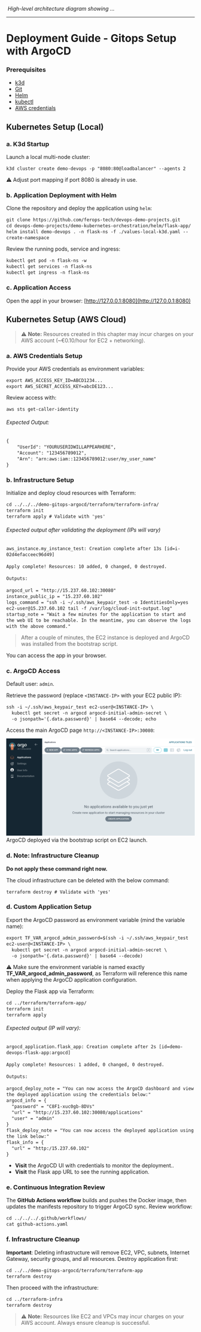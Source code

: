 ![]()
*High-level architecture diagram showing ...*

---

# Deployment Guide - Gitops Setup with ArgoCD

### Prerequisites
- [k3d](https://k3d.io/stable/)
- [Git](https://git-scm.com/downloads)
- [Helm](https://helm.sh/docs/intro/install/)
- [kubectl](https://kubernetes.io/docs/tasks/tools/)
- [AWS credentials](https://docs.aws.amazon.com/cli/latest/userguide/cli-chap-authentication.html)


## Kubernetes Setup (Local)

### a. K3d Startup

Launch a local multi-node cluster:
```shell
k3d cluster create demo-devops -p "8080:80@loadbalancer" --agents 2
```
⚠ Adjust port mapping if port 8080 is already in use.
### b. Application Deployment with Helm

Clone the repository and deploy the application using `helm`:
```shell
git clone https://github.com/ferops-tech/devops-demo-projects.git
cd devops-demo-projects/demo-kubernetes-orchestration/helm/flask-app/
helm install demo-devops . -n flask-ns -f ./values-local-k3d.yaml --create-namespace
```

Review the running pods, service and ingress:
```shell
kubectl get pod -n flask-ns -w
kubectl get services -n flask-ns
kubectl get ingress -n flask-ns
```


### c. Application Access
Open the appl in your browser: [http://127.0.0.1:8080](http://127.0.0.1:8080)


## Kubernetes Setup (AWS Cloud)
> ⚠️ **Note:** Resources created in this chapter may incur charges on your AWS account (~€0.10/hour for EC2 + networking).

### a. AWS Credentials Setup
Provide your AWS credentials as environment variables:
```shell
export AWS_ACCESS_KEY_ID=ABCD1234...
export AWS_SECRET_ACCESS_KEY=abcDE123...
```
Review access with:
```shell
aws sts get-caller-identity
```
###### Expected Output:
```shell
{
    "UserId": "YOURUSERIDWILLAPPEARHERE",
    "Account": "123456789012",
    "Arn": "arn:aws:iam::123456789012:user/my_user_name"
}
```

### b. Infrastructure Setup

Initialize and deploy cloud resources with Terraform:
```shell
cd ../../../demo-gitops-argocd/terraform/terraform-infra/   
terraform init    
terraform apply # Validate with 'yes'
```

###### Expected output after validating the deployment (IPs will vary)
```shell
aws_instance.my_instance_test: Creation complete after 13s [id=i-02d4efacceec96d49]

Apply complete! Resources: 10 added, 0 changed, 0 destroyed.

Outputs:

argocd_url = "http://15.237.60.102:30080"
instance_public_ip = "15.237.60.102"
logs_command = "ssh -i ~/.ssh/aws_keypair_test -o IdentitiesOnly=yes ec2-user@15.237.60.102 tail -f /var/log/cloud-init-output.log"
startup_note = "Wait a few minutes for the application to start and the web UI to be reachable. In the meantime, you can observe the logs with the above command."

```
> After a couple of minutes, the EC2 instance is deployed and ArgoCD was installed from the bootstrap script.

You can access the app in your browser.



### c. ArgoCD Access
Default user: `admin`.

Retrieve the password (replace `<INSTANCE-IP>` with your EC2 public IP):
```shell
ssh -i ~/.ssh/aws_keypair_test ec2-user@<INSTANCE-IP> \
  kubectl get secret -n argocd argocd-initial-admin-secret \
  -o jsonpath='{.data.password}' | base64 --decode; echo
```
Access the main ArgoCD page `http://<INSTANCE-IP>:30080`:

![Argocd](resources/Argocd.png)
ArgoCD deployed via the bootstrap script on EC2 launch.
### d. Note: Infrastructure Cleanup
**Do not apply these command right now.**

The cloud infrastructure can be deleted with the below command:
```shell
terraform destroy # Validate with 'yes'
```



### d. Custom Application Setup

Export the ArgoCD password as environment variable (mind the variable name):
```shell
export TF_VAR_argocd_admin_password=$(ssh -i ~/.ssh/aws_keypair_test ec2-user@<INSTANCE-IP> \
  kubectl get secret -n argocd argocd-initial-admin-secret \
  -o jsonpath='{.data.password}' | base64 --decode)
```
⚠ Make sure the environment variable is named exactly **TF_VAR_argocd_admin_password**, as Terraform will reference this name when applying the ArgoCD application configuration.


Deploy the Flask app via Terraform:
```shell
cd ../terraform/terraform-app/
terraform init
terraform apply
```

###### Expected output (IP will vary):
```shell
argocd_application.flask_app: Creation complete after 2s [id=demo-devops-flask-app:argocd]

Apply complete! Resources: 1 added, 0 changed, 0 destroyed.

Outputs:

argocd_deploy_note = "You can now access the ArgoCD dashboard and view the deployed application using the credentials below:"
argocd_info = {
  "password" = "C8F1-xuc0gb-8DVs"
  "url" = "http://15.237.60.102:30080/applications"
  "user" = "admin"
}
flask_deploy_note = "You can now access the deployed application using the link below:"
flask_info = {
  "url" = "http:/15.237.60.102"
}

```
- **Visit** the ArgoCD UI with credentials to monitor the deployment..
- **Visit** the Flask app URL to see the running application.



### e. Continuous Integration Review
The **GitHub Actions workflow** builds and pushes the Docker image, then updates the manifests repository to trigger ArgoCD sync.
Review workflow:

```shell
cd ../../../.github/workflows/
cat github-actions.yaml
```

### f. Infrastructure Cleanup

**Important**: Deleting infrastructure will remove EC2, VPC, subnets, Internet Gateway, security groups, and all resources.
Destroy application first:

```shell
cd ../../demo-gitops-argocd/terraform/terraform-app      
terraform destroy
```

Then proceed with the infrastructure:
```shell
cd ../terraform-infra
terraform destroy
```


> ⚠️ **Note:** Resources like EC2 and VPCs may incur charges on your AWS account. Always ensure cleanup is successful.



